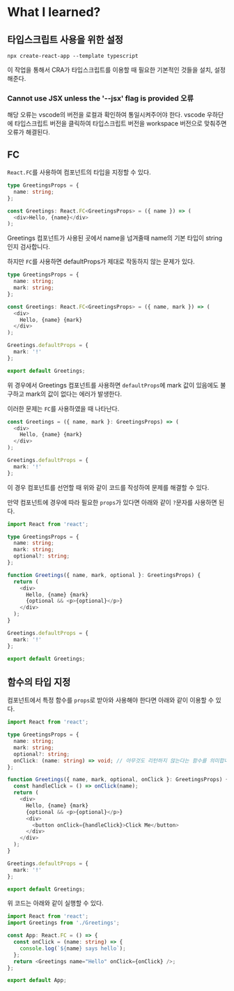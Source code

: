 # What I learned?

## 타입스크립트 사용을 위한 설정
```
npx create-react-app --template typescript
```
이 작업을 통해서 CRA가 타입스크립트를 이용할 때 필요한 기본적인 것들을 설치, 설정해준다.

### Cannot use JSX unless the '--jsx' flag is provided 오류
해당 오류는 vscode의 버전을 로컬과 확인하여 통일시켜주어야 한다.
vscode 우하단에 타입스크립트 버전을 클릭하여 타입스크립트 버전을 workspace 버전으로 맞춰주면 오류가 해결된다.

## FC
`React.FC`를 사용하여 컴포넌트의 타입을 지정할 수 있다.
```typescript
type GreetingsProps = {
  name: string;
};

const Greetings: React.FC<GreetingsProps> = ({ name }) => (
  <div>Hello, {name}</div>
);
```
Greetings 컴포넌트가 사용된 곳에서 name을 넘겨줄때 name의 기본 타입이 string인지 검사합니다.

하지만 `FC`를 사용하면 defaultProps가 제대로 작동하지 않는 문제가 있다.
```typescript
type GreetingsProps = {
  name: string;
  mark: string;
};

const Greetings: React.FC<GreetingsProps> = ({ name, mark }) => (
  <div>
    Hello, {name} {mark}
  </div>
);

Greetings.defaultProps = {
  mark: '!'
};

export default Greetings;
```
위 경우에서 Greetings 컴포넌트를 사용하면 `defaultProps`에 mark 값이 있음에도 불구하고 mark의 값이 없다는 에러가 발생한다.

이러한 문제는 `FC`를 사용하였을 때 나타난다.
```typescript
const Greetings = ({ name, mark }: GreetingsProps) => (
  <div>
    Hello, {name} {mark}
  </div>
);

Greetings.defaultProps = {
  mark: '!'
};
```
이 경우 컴포넌트를 선언할 때 위와 같이 코드를 작성하여 문제를 해결할 수 있다.

만약 컴포넌트에 경우에 따라 필요한 `props`가 있다면 아래와 같이 `?`문자를 사용하면 된다.
```typescript
import React from 'react';

type GreetingsProps = {
  name: string;
  mark: string;
  optional?: string;
};

function Greetings({ name, mark, optional }: GreetingsProps) {
  return (
    <div>
      Hello, {name} {mark}
      {optional && <p>{optional}</p>}
    </div>
  );
}

Greetings.defaultProps = {
  mark: '!'
};

export default Greetings;
```

## 함수의 타입 지정
컴포넌트에서 특정 함수를 `props`로 받아와 사용해야 한다면 아래와 같이 이용할 수 있다.
```typescript
import React from 'react';

type GreetingsProps = {
  name: string;
  mark: string;
  optional?: string;
  onClick: (name: string) => void; // 아무것도 리턴하지 않는다는 함수를 의미합니다.
};

function Greetings({ name, mark, optional, onClick }: GreetingsProps) {
  const handleClick = () => onClick(name);
  return (
    <div>
      Hello, {name} {mark}
      {optional && <p>{optional}</p>}
      <div>
        <button onClick={handleClick}>Click Me</button>
      </div>
    </div>
  );
}

Greetings.defaultProps = {
  mark: '!'
};

export default Greetings;
```

위 코드는 아래와 같이 실행할 수 있다.
```typescript
import React from 'react';
import Greetings from './Greetings';

const App: React.FC = () => {
  const onClick = (name: string) => {
    console.log(`${name} says hello`);
  };
  return <Greetings name="Hello" onClick={onClick} />;
};

export default App;
```
